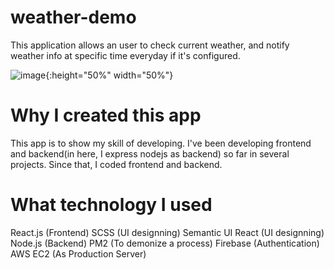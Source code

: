 # weather-demo

This application allows an user to check current weather, and notify weather info at specific time everyday if it's configured.

![image](https://user-images.githubusercontent.com/55787141/74496560-fa45b000-4f15-11ea-8a29-eca19641cd13.png){:height="50%" width="50%"}

# Why I created this app

This app is to show my skill of developing.
I've been developing frontend and backend(in here, I express nodejs as backend) so far in several projects.
Since that, I coded frontend and backend.

# What technology I used

React.js (Frontend)
SCSS (UI designning)
Semantic UI React (UI designning)
Node.js (Backend)
PM2 (To demonize a process)
Firebase (Authentication)
AWS EC2 (As Production Server)
